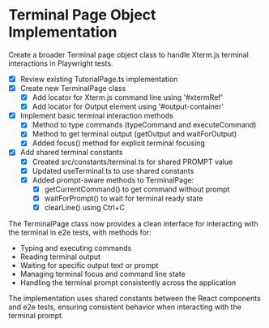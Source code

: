 # Terminal Page Object Implementation

Create a broader Terminal page object class to handle Xterm.js terminal interactions in Playwright tests.

- [x] Review existing TutorialPage.ts implementation
- [x] Create new TerminalPage class
  - [x] Add locator for Xterm.js command line using '#xtermRef'
  - [x] Add locator for Output element using '#output-container'
- [x] Implement basic terminal interaction methods
  - [x] Method to type commands (typeCommand and executeCommand)
  - [x] Method to get terminal output (getOutput and waitForOutput)
  - [x] Added focus() method for explicit terminal focusing
- [x] Add shared terminal constants
  - [x] Created src/constants/terminal.ts for shared PROMPT value
  - [x] Updated useTerminal.ts to use shared constants
  - [x] Added prompt-aware methods to TerminalPage:
    - [x] getCurrentCommand() to get command without prompt
    - [x] waitForPrompt() to wait for terminal ready state
    - [x] clearLine() using Ctrl+C

The TerminalPage class now provides a clean interface for interacting with the terminal in e2e tests, with methods for:
- Typing and executing commands
- Reading terminal output
- Waiting for specific output text or prompt
- Managing terminal focus and command line state
- Handling the terminal prompt consistently across the application

The implementation uses shared constants between the React components and e2e tests, ensuring consistent behavior when interacting with the terminal prompt.
